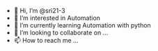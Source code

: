 - 👋 Hi, I’m @sri21-3
- 👀 I’m interested in Automation
- 🌱 I’m currently learning Automation with python
- 💞️ I’m looking to collaborate on ...
- 📫 How to reach me ...

<!---
sri21-3/sri21-3 is a ✨ special ✨ repository because its `README.md` (this file) appears on your GitHub profile.
You can click the Preview link to take a look at your changes.
--->
